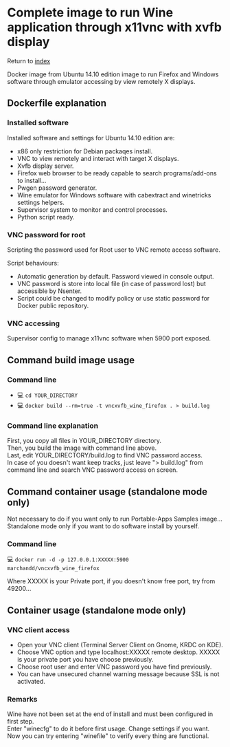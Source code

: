Complete image to run Wine application through x11vnc with xvfb display
======================================================================

Return to [index](https://github.com/marchandd/vncxvfb_wine_firefox/ "Index")

Docker image from Ubuntu 14.10 edition image to run Firefox and
Windows software through emulator accessing by view remotely X displays.

Dockerfile explanation
----------------------

### Installed software

Installed software and settings for Ubuntu 14.10 edition are:
- x86 only restriction for Debian packaqes install.
- VNC to view remotely and interact with target X displays.
- Xvfb display server.
- Firefox web browser to be ready capable to search programs/add-ons
  to install...
- Pwgen password generator.
- Wine emulator for Windows software
  with cabextract and winetricks settings helpers.
- Supervisor system to monitor and control processes.
- Python script ready.

### VNC password for root

Scripting the password used for Root user to VNC remote access software.

Script behaviours:
- Automatic generation by default. Password viewed in console output.
- VNC password is store into local file (in case of password lost) but accessible by Nsenter.
- Script could be changed to modify policy or use static password for Docker public repository.

### VNC accessing

Supervisor config to manage x11vnc software when 5900 port exposed.

Command build image usage
-------------------------

### Command line

- :computer: `cd YOUR_DIRECTORY`
- :computer: `docker build --rm=true -t vncxvfb_wine_firefox . > build.log`

### Command line explanation

First, you copy all files in YOUR_DIRECTORY directory.  
Then, you build the image with command line above.  
Last, edit YOUR_DIRECTORY/build.log to find VNC password access.  
In case of you doesn't want keep tracks, just leave "> build.log" from command 
line and search VNC password access on screen.

Command container usage (standalone mode only)
----------------------------------------------

Not necessary to do if you want only to run Portable-Apps Samples image...         
Standalone mode only if you want to do software install by yourself.

### Command line

:computer: `docker run -d -p 127.0.0.1:XXXXX:5900 marchandd/vncxvfb_wine_firefox`

Where XXXXX is your Private port, if you doesn't know free port, try from 
49200...

Container usage (standalone mode only)
--------------------------------------

### VNC client access

- Open your VNC client (Terminal Server Client on Gnome, KRDC on KDE).
- Choose VNC option and type localhost:XXXXX remote desktop.
  XXXXX is your private port you have choose previously.
- Choose root user and enter VNC password you have find previously.
- You can have unsecured channel warning message because SSL is not activated.

### Remarks

Wine have not been set at the end of install and must been configured in 
first step.  
Enter "winecfg" to do it before first usage. Change settings if you want.  
Now you can try entering "winefile" to verify every thing are functional.
